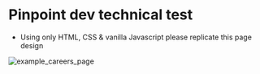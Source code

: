 # Pinpoint dev technical test

- Using only HTML, CSS & vanilla Javascript please replicate this page design

![example_careers_page](https://user-images.githubusercontent.com/20796276/194196558-d17bf2a9-c268-4db2-9715-65c71cc00bc6.png)
